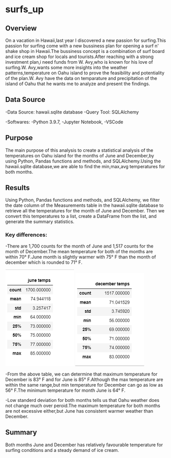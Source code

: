 # surfs_up
## Overview 

On a vacation in Hawaii,last year I discovered a new passion for surfing.This passion for surfing come with a new bussiness plan for opening a surf n' shake shop in Hawaii.The bussiness concept is a combination of surf board and ice cream shop for locals and tourists.After reaching with a strong investment plan,i need funds from W. Avy,who is known for his love of surfing.W. Avy,wants some more insights into the weather patterns,temperature on Oahu island to prove the feasibility and potentiality of the plan.W. Avy have the data on temparature and precipitation of the island of Oahu that he wants me to analyze and present the findings.

## Data Source

-Data Source: hawaii.sqlite database
-Query Tool: SQLAlchemy

-Softwares:
-Python 3.9.7, 
-Jupyter Notebook, 
-VSCode

## Purpose

The main purpose of this analysis to create a statistical analysis of the temperatures on Oahu island for the months of June and December,by using Python, Pandas functions and methods, and SQLAlchemy.Using the hawaii.sqlite database,we are able to find the min,max,avg temperatures for both months.

## Results

Using Python, Pandas functions and methods, and SQLAlchemy, we filter the date column of the Measurements table in the hawaii.sqlite database to retrieve all the temperatures for the month of June and December. Then we convert this temperatures to a list, create a DataFrame from the list, and generate the summary statistics.

### Key differences:

-There are 1,700 counts for the month of June and 1,517 counts for the month of December.The mean temperature for both of the months are within 70° F.June month is slightly warmer with 75° F than the month of december which is rounded to 71° F.

![](https://github.com/akthersr/surfs_up/blob/main/june%20temps.png)  ![](https://github.com/akthersr/surfs_up/blob/main/december%20temps.png)

-From the above table, we can determine that maximum temperature for December is 83° F and for June is 85° F.Although the max temperature are within the same range,but min temperature for December can go as low as 56° F.The minimum temperature for month June is 64° F.

-Low standerd deviation for both months tells us that Oahu weather does not change much over peroid.The maximum temperature for both months are not excessive either,but June has consistent warmer weather than December.

## Summary

Both months June and December has relatively favourable temperature for surfing conditions and a steady demand of ice cream.


